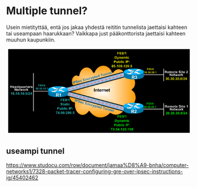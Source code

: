 # Multiple tunnel?

Usein mietityttää, entä jos jakaa yhdestä reititin tunnelista jaettaisi kahteen tai useampaan haarukkaan? Vaikkapa just pääkonttorista jaettaisi kahteen muuhun kaupunkiin.

![Alt text](images/ipsec-multi-0.PNG)



## useampi tunnel

https://www.studocu.com/row/document/jamaa%D8%A9-bnha/computer-networks1/7328-packet-tracer-configuring-gre-over-ipsec-instructions-ig/45402462 <br>